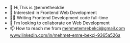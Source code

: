 - 👋 Hi,This is @emretheoldie
- 👀 Interested in Frontend Web Development
- 👨‍💻 Writing Frontend Development code full-time
- 🤝 I’m looking to collaborate on Web Development
- 📫 How to reach me from mehmetemrebekci@gmail.com
www.linkedin.com/in/mehmet-emre-bekçi-9365a526a
